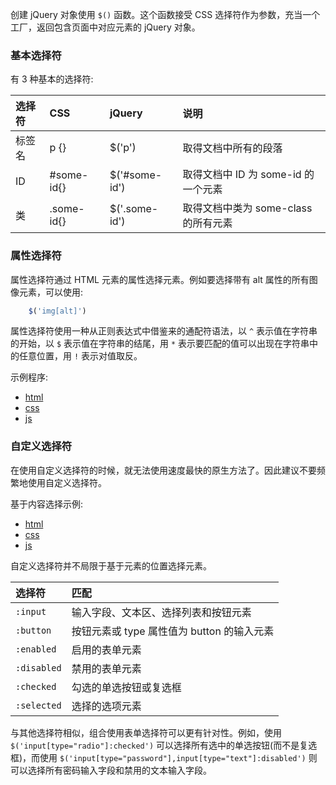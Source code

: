 
创建 jQuery 对象使用 `$()` 函数。这个函数接受 CSS 选择符作为参数，充当一个工厂，返回包含页面中对应元素的 jQuery 对象。

### 基本选择符

有 3 种基本的选择符:

| 选择符 | CSS | jQuery | 说明 |
|:------|:-----|:------|:-----|
| 标签名 | p {} | $('p') | 取得文档中所有的段落 |
| ID | #some-id{} | $('#some-id') | 取得文档中 ID 为 some-id 的一个元素 |
| 类 | .some-id{} | $('.some-id') | 取得文档中类为 some-class 的所有元素 |


### 属性选择符

属性选择符通过 HTML 元素的属性选择元素。例如要选择带有 alt 属性的所有图像元素，可以使用:
```js
    $('img[alt]')
```

属性选择符使用一种从正则表达式中借鉴来的通配符语法，以 `^` 表示值在字符串的开始，以 `$` 表示值在字符串的结尾，用 `*` 表示要匹配的值可以出现在字符串中的任意位置，用 `!` 表示对值取反。

示例程序:
* [html](t/selected_plays.html)
* [css](t/selected_plays.css)
* [js](t/selected_plays.js)


### 自定义选择符

在使用自定义选择符的时候，就无法使用速度最快的原生方法了。因此建议不要频繁地使用自定义选择符。

基于内容选择示例:
* [html](t/select_content.html)
* [css](t/select_content.css)
* [js](t/select_content.js)

自定义选择符并不局限于基于元素的位置选择元素。

| 选择符 | 匹配 |
|:------|:-----|
| `:input` | 输入字段、文本区、选择列表和按钮元素 |
| `:button` | 按钮元素或 type 属性值为 button 的输入元素 |
| `:enabled` | 启用的表单元素 |
| `:disabled` | 禁用的表单元素 |
| `:checked` | 勾选的单选按钮或复选框 |
| `:selected` | 选择的选项元素 |

与其他选择符相似，组合使用表单选择符可以更有针对性。例如，使用 `$('input[type="radio"]:checked')` 可以选择所有选中的单选按钮(而不是复选框)，而使用 `$('input[type="password"],input[type="text"]:disabled')` 则可以选择所有密码输入字段和禁用的文本输入字段。
